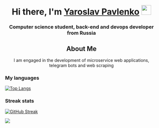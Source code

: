 
<h1 align="center">Hi there, I'm <a href="myurl target="_blank">Yaroslav Pavlenko</a> 
<img src="https://github.com/blackcater/blackcater/raw/main/images/Hi.gif" height="32"/></h1>
<h3 align="center">Computer science student, back-end and devops developer from Russia</h3>

<h2 align="center">About Me</h2>

<p align="center"> I am engaged in the development of microservice web applications, telegram bots and web scraping </p>

<h3 align="left">My languages</h3>

[![Top Langs](https://github-readme-stats.vercel.app/api/top-langs/?username=YarikATM&layout=compact)](https://github.com/anuraghazra/github-readme-stats)


<h3 align="left">Streak stats</h3>

[![GitHub Streak](https://github-readme-streak-stats.herokuapp.com/?user=YarikATM)](https://git.io/streak-stats)

![](https://github-profile-summary-cards.vercel.app/api/cards/profile-details?username=YarikATM&theme=solarized_dark)
